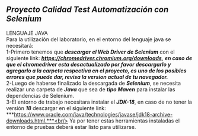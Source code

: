 ## ***Proyecto Calidad Test Automatización con Selenium***

LENGUAJE JAVA<br/>
Para la utilización del laboratorio, en el entorno del lenguaje java se necesitará:<br/>
1-Primero tenemos que ***descargar el Web Driver de Selenium*** con el siguiente link: ***https://chromedriver.chromium.org/downloads***, ***en caso de que el chromedriver esta desactualizado por favor descargarlo y agregarlo a la carpeta respectiva en el proyecto, es uno de los posibles errores que puede dar, revisa la version actual de tu navegador.***<br/>
2-Luego de haberse finalizado la descargada de ***Selenium***, se necesita realizar una carpeta de ***Java*** que sea de ***tipo Maven***
para instalar las dependencias de Selenium.<br/>
3-El entorno de trabajo necesitara instalar el ***JDK-18***, en caso de no tener la versión ***18*** descargar en el siguiente link: ***https://www.oracle.com/java/technologies/javase/jdk18-archive-downloads.html.***<br/>
Ya por tener estas herramientas instaladas el entorno de pruebas deberá estar listo para utilizarse.<br/>
